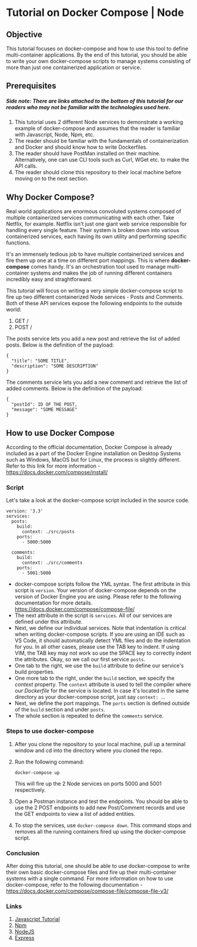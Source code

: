 # Tutorial on Docker Compose | Node

## Objective
This tutorial focuses on docker-compose and how to use this tool to define multi-container applications. By the end of this tutorial, you should be able to write your own docker-compose scripts to manage systems consisting of more than just one containerized application or service.

## Prerequisites
##### Side note: There are links attached to the bottom of this tutorial for our readers who may not be familiar with the technologies used here.
1. This tutorial uses 2 different Node services to demonstrate a working example of docker-compose and assumes that the reader is familiar with Javascript, Node, Npm, etc.
2. The reader should be familiar with the fundamentals of containerization and Docker and should know how to write Dockerfiles.
3. The reader should have PostMan installed on their machine. Alternatively, one can use CLI tools such as Curl, WGet etc. to make the API calls.
4. The reader should clone this repository to their local machine before moving on to the next section.

## Why Docker Compose?
Real world applications are enormous convoluted systems composed of multiple containerized services communicating with each other. Take Netflix, for example. Netflix isn't just one giant web service responsible for handling every single feature. Their system is broken down into various containerized services, each having its own utility and performing specific functions.

It's an immensely tedious job to have multiple containerized services and fire them up one at a time on different port mappings. This is where **docker-compose** comes handy. It's an orchestration tool used to manage multi-container systems and makes the job of running different containers incredibly easy and straghtforward.

This tutorial will focus on writing a very simple docker-compose script to fire up two different containerized Node services - Posts and Comments. Both of these API services expose the following endpoints to the outside world:

1. GET /
2. POST /

The posts service lets you add a new post and retrieve the list of added posts. Below is the definition of the payload:

```
{
  "title": "SOME TITLE",
  "description": "SOME DESCRIPTION"
}
```

The comments service lets you add a new comment and retrieve the list of added comments. Below is the definition of the payload:

```
{
  "postId": ID OF THE POST,
  "message": "SOME MESSAGE"
}
```

## How to use Docker Compose

According to the official documentation, Docker Compose is already included as a part of the Docker Engine installation on Desktop Systems such as Windows, MacOS but for Linux, the process is slightly different. Refer to this link for more information - https://docs.docker.com/compose/install/

### Script

Let's take a look at the docker-compose script included in the source code.

```
version: '3.3'
services:
  posts:
    build:
      context: ./src/posts
    ports:
      - 5000:5000
  
  comments:
    build:
      context: ./src/comments
    ports:
      - 5001:5000
```

* docker-compose scripts follow the YML syntax. The first attribute in this script is `version`. Your version of docker-compose depends on the version of Docker Engine you are using. Please refer to the following documentation for more details. https://docs.docker.com/compose/compose-file/
* The next attribute in the script is `services`. All of our services are defined under this attribute.
* Next, we define our individual services. Note that indentation is critical when writing docker-compose scripts. If you are using an IDE such as VS Code, it should automatically detect YML files and do the indentation for you. In all other cases, please use the TAB key to indent. If using VIM, the TAB key may not work so use the SPACE key to correctly indent the attributes. Okay, so we call our first service `posts`.
* One tab to the right, we use the `build` attribute to define our service's build properties.
* One more tab to the right, under the `build` section, we specify the _context_ property. The `context` attribute is used to tell the compiler where our _Dockerfile_ for the service is located. In case it's located in the same directory as your docker-compose script, just say `context: .`.
* Next, we define the port mappings. The `ports` section is defined outside of the `build` section and under `posts`.
* The whole section is repeated to define the `comments` service.



### Steps to use docker-compose
1. After you clone the repository to your local machine, pull up a terminal window and cd into the directory where you cloned the repo.
2. Run the following command:

    `docker-compose up`

    This will fire up the 2 Node services on ports 5000 and 5001 respectively.

3. Open a Postman instance and test the endpoints. You should be able to use the 2 POST endpoints to add new Post/Comment records and use the GET endpoints to view a list of added entities.
4. To stop the services, use `docker-compose down`. This command stops and removes all the running containers fired up using the docker-compose script.

### Conclusion
After doing this tutorial, one should be able to use docker-compose to write their own basic docker-compose files and fire up their multi-container systems with a single command. For more information on how to use docker-compose, refer to the following documentation - https://docs.docker.com/compose/compose-file/compose-file-v3/

### Links
1. [Javascript Tutorial](https://www.w3schools.com/js/)
2. [Npm](https://www.npmjs.com/)
3. [NodeJS](https://nodejs.org/en/docs/)
4. [Express](https://expressjs.com/en/starter/hello-world.html)


